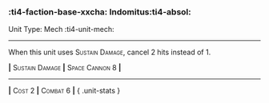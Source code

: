 ### :ti4-faction-base-xxcha: **Indomitus**:ti4-absol:

Unit Type: Mech :ti4-unit-mech:

---

When this unit uses <span style="font-variant:small-caps;">Sustain Damage</span>, cancel 2 hits instead of 1.

__|__ <span style="font-variant:small-caps;">Sustain Damage</span> __|__ <span style="font-variant:small-caps;">Space Cannon 8</span> __|__

---

__|__ <span style="font-variant:small-caps;">Cost 2</span> __|__ <span style="font-variant:small-caps;">Combat 6</span> __|__
{ .unit-stats }
